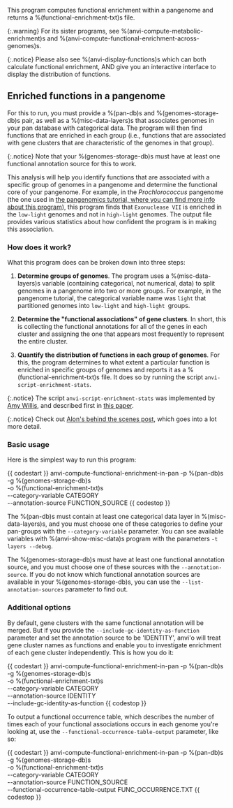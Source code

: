 This program computes functional enrichment within a pangenome and returns a %(functional-enrichment-txt)s file.

{:.warning}
For its sister programs, see %(anvi-compute-metabolic-enrichment)s and %(anvi-compute-functional-enrichment-across-genomes)s.

{:.notice}
Please also see %(anvi-display-functions)s which can both calculate functional enrichment, AND give you an interactive interface to display the distribution of functions.

## Enriched functions in a pangenome

For this to run, you must provide a %(pan-db)s and %(genomes-storage-db)s pair, as well as a %(misc-data-layers)s that associates genomes in your pan database with categorical data. The program will then find functions that are enriched in each group (i.e., functions that are associated with gene clusters that are characteristic of the genomes in that group). 

{:.notice}
Note that your %(genomes-storage-db)s must have at least one functional annotation source for this to work.

This analysis will help you identify functions that are associated with a specific group of genomes in a pangenome and determine the functional core of your pangenome. For example, in the *Prochlorococcus* pangenome (the one used in [the pangenomics tutorial, where you can find more info about this program](http://merenlab.org/2016/11/08/pangenomics-v2/#making-sense-of-functions-in-your-pangenome)), this program finds that `Exonuclease VII` is enriched in the `low-light` genomes and not in `high-light` genomes. The output file provides various statistics about how confident the program is in making this association.

### How does it work?

What this program does can be broken down into three steps:

1. **Determine groups of genomes**. The program uses a %(misc-data-layers)s variable (containing categorical, not numerical, data) to split genomes in a pangenome into two or more groups. For example, in the pangenome tutorial, the categorical variable name was `light` that partitioned genomes into `low-light` and `high-light `groups.

2.  **Determine the "functional associations" of gene clusters**. In short, this is collecting the functional annotations for all of the genes in each cluster and assigning the one that appears most frequently to represent the entire cluster.

3. **Quantify the distribution of functions in each group of genomes**. For this, the program determines to what extent a particular function is enriched in specific groups of genomes and reports it as a %(functional-enrichment-txt)s file. It does so by running the script `anvi-script-enrichment-stats`. 

{:.notice}
The script `anvi-script-enrichment-stats` was implemented by [Amy Willis](https://github.com/adw96), and described first in [this paper](https://doi.org/10.1186/s13059-020-02195-w).

{:.notice}
Check out [Alon's behind the scenes post](http://merenlab.org/2016/11/08/pangenomics-v2/#making-sense-of-functions-in-your-pangenome), which goes into a lot more detail.

### Basic usage

Here is the simplest way to run this program:

{{ codestart }}
anvi-compute-functional-enrichment-in-pan -p %(pan-db)s\
                                          -g %(genomes-storage-db)s \
                                          -o %(functional-enrichment-txt)s \
                                          --category-variable CATEGORY \
                                          --annotation-source FUNCTION_SOURCE
{{ codestop }}

The %(pan-db)s must contain at least one categorical data layer in %(misc-data-layers)s, and you must choose one of these categories to define your pan-groups with the `--category-variable` parameter. You can see available variables with %(anvi-show-misc-data)s program with the parameters `-t layers --debug`.

The %(genomes-storage-db)s must have at least one functional annotation source, and you must choose one of these sources with the `--annotation-source`. If you do not know which functional annotation sources are available in your %(genomes-storage-db)s, you can use the `--list-annotation-sources` parameter to find out.

### Additional options

By default, gene clusters with the same functional annotation will be merged. But if you provide the `--include-gc-identity-as-function` parameter and set the annotation source to be 'IDENTITY', anvi'o will treat gene cluster names as functions and enable you to investigate enrichment of each gene cluster independently. This is how you do it:

{{ codestart }}
anvi-compute-functional-enrichment-in-pan -p %(pan-db)s\
                                          -g %(genomes-storage-db)s \
                                          -o %(functional-enrichment-txt)s \
                                          --category-variable CATEGORY \
                                          --annotation-source IDENTITY \
                                          --include-gc-identity-as-function
{{ codestop }}

To output a functional occurrence table, which describes the number of times each of your functional associations occurs in each genome you're looking at, use the `--functional-occurrence-table-output` parameter, like so:

{{ codestart }}
anvi-compute-functional-enrichment-in-pan -p %(pan-db)s\
                                          -g %(genomes-storage-db)s \
                                          -o %(functional-enrichment-txt)s \
                                          --category-variable CATEGORY \
                                          --annotation-source FUNCTION_SOURCE \
                                          --functional-occurrence-table-output FUNC_OCCURRENCE.TXT
{{ codestop }}
